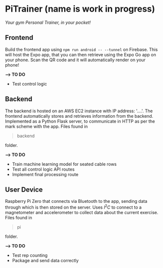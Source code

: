 # PiTrainer (name is work in progress)

_Your gym Personal Trainer, in your pocket!_

## Frontend

Build the frontend app using `npm run android -- --tunnel` on Firebase. This will host the Expo app, that you can then retrieve using the Expo Go app on your phone. Scan the QR code and it will automatically render on your phone!

**--> TO DO**

- Test control logic

## Backend

The backend is hosted on an AWS EC2 instance with IP address: '....'. The frontend automatically stores and retrieves information from the backend. Implemented as a Python Flask server, to communicate in HTTP as per the mark scheme with the app. Files found in
> backend

folder.

**--> TO DO**

- Train machine learning model for seated cable rows
- Test all control logic API routes
- Implement final processing route

## User Device

Raspberry Pi Zero that connects via Bluetooth to the app, sending data through which is then stored on the server. Uses $I^2C$ to connect to a magnetometer and accelerometer to collect data about the current exercise. Files found in
> pi

folder.

**--> TO DO**

- Test rep counting
- Package and send data correctly
